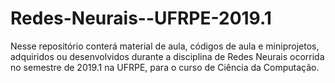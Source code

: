 # Redes-Neurais--UFRPE-2019.1

Nesse repositório conterá material de aula, códigos de aula e miniprojetos, adquiridos ou desenvolvidos durante a disciplina de Redes Neurais ocorrida no semestre de 2019.1 na UFRPE, para o curso de Ciência da Computação.
